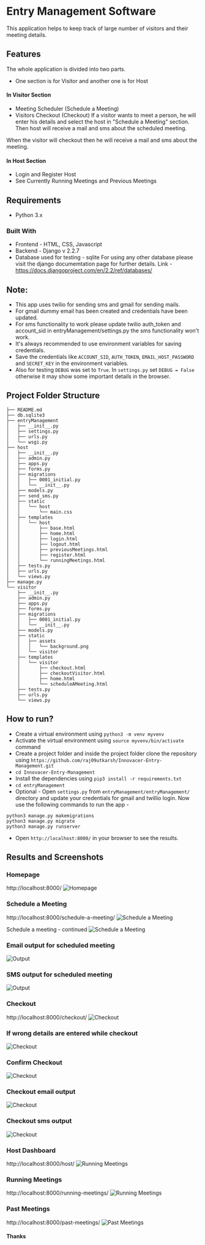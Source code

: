 # Entry Management Software

This application helps to keep track of large number of visitors and their meeting details.

## Features

The whole application is divided into two parts.
* One section is for Visitor and another one is for Host

#### In Visitor Section
* Meeting Scheduler (Schedule a Meeting)
* Visitors Checkout (Checkout)
If a visitor wants to meet a person, he will enter his details and select the host in "Schedule a Meeting" section.  
Then host will receive a mail and sms about the scheduled meeting.  

When the visitor will checkout then he will receive a mail and sms about the meeting.  

#### In Host Section
* Login and Register Host
* See Currently Running Meetings and Previous Meetings

## Requirements

* Python 3.x

### Built With

* Frontend - HTML, CSS, Javascript
* Backend - Django v 2.2.7
* Database used for testing - sqlite
For using any other database please visit the django documemtation page for further details.
Link - https://docs.djangoproject.com/en/2.2/ref/databases/

## Note:

* This app uses twilio for sending sms and gmail for sending mails.  
* For gmail dummy email has been created and credentials have been updated.  
* For sms functionality to work please update twilio auth_token and account_sid in entryManagement/settings.py the sms functionality won't work.  
* It's always recommended to use environment variables for saving credentials.  
* Save the credentials like `ACCOUNT_SID`, `AUTH_TOKEN`, `EMAIL_HOST_PASSWORD` and `SECRET_KEY` in the environment variables.  
* Also for testing `DEBUG` was set to `True`. In `settings.py` set `DEBUG = False` otherwise it may show some important details in the browser.

## Project Folder Structure
```
├── README.md
├── db.sqlite3
├── entryManagement
│   ├── __init__.py
│   ├── settings.py
│   ├── urls.py
│   └── wsgi.py
├── host
│   ├── __init__.py
│   ├── admin.py
│   ├── apps.py
│   ├── forms.py
│   ├── migrations
│   │   ├── 0001_initial.py
│   │   └── __init__.py
│   ├── models.py
│   ├── send_sms.py
│   ├── static
│   │   └── host
│   │       └── main.css
│   ├── templates
│   │   └── host
│   │       ├── base.html
│   │       ├── home.html
│   │       ├── login.html
│   │       ├── logout.html
│   │       ├── previousMeetings.html
│   │       ├── register.html
│   │       └── runningMeetings.html
│   ├── tests.py
│   ├── urls.py
│   └── views.py
├── manage.py
└── visitor
    ├── __init__.py
    ├── admin.py
    ├── apps.py
    ├── forms.py
    ├── migrations
    │   ├── 0001_initial.py
    │   └── __init__.py
    ├── models.py
    ├── static
    │   ├── assets
    │   │   └── background.png
    │   └── visitor
    ├── templates
    │   └── visitor
    │       ├── checkout.html
    │       ├── checkoutVisitor.html
    │       ├── home.html
    │       └── scheduleAMeeting.html
    ├── tests.py
    ├── urls.py
    └── views.py
```

## How to run?
* Create a virtual environment using `python3 -m venv myvenv`
* Activate the virtual environment using `source myvenv/bin/activate` command
* Create a project folder and inside the project folder clone the repository using `https://github.com/raj09utkarsh/Innovacer-Entry-Management.git`
* `cd Innovacer-Entry-Management`
* Install the dependencies using `pip3 install -r requirements.txt`
* `cd entryManagement`
* Optional - Open `settings.py` from `entryManagement/entryManagement/` directory and update your credentials for gmail and twillio login. 
Now use the following commands to run the app -
```
python3 manage.py makemigrations
python3 manage.py migrate
python3 manage.py runserver
```
* Open `http://localhost:8000/` in your browser to see the results.

## Results and Screenshots

### Homepage
http://localhost:8000/
![Homepage](screenshots/websiteHome.png?raw=true)

### Schedule a Meeting
http://localhost:8000/schedule-a-meeting/
![Schedule a Meeting](Screenshots/schedule1.png.png?raw=true)

Schedule a meeting - continued
![Schedule a Meeting](Screenshots/schedule2.png.png?raw=true)

### Email output for scheduled meeting
![Output](Screenshots/email-meeting-scheduled.png?raw=true)

### SMS output for scheduled meeting
![Output](Screenshots/meetingScheduled.png?raw=true)

### Checkout
http://localhost:8000/checkout/
![Checkout](Screenshots/checkout.png?raw=true)

### If wrong details are entered while checkout
![Checkout](Screenshots/wrong-checkout.png?raw=true)

### Confirm Checkout
![Checkout](Screenshots/confirm-checkout.png?raw=true)

### Checkout email output
![Checkout](Screenshots/email-output-complete.png?raw=true)

### Checkout sms output
![Checkout](Screenshots/meetingComplete.png?raw=true)

### Host Dashboard
http://localhost:8000/host/
![Running Meetings](Screenshots/hostdashboard.png?raw=true)

### Running Meetings
http://localhost:8000/running-meetings/
![Running Meetings](Screenshots/running-meetings.png?raw=true)

### Past Meetings
http://localhost:8000/past-meetings/
![Past Meetings](Screenshots/past-meetings.png?raw=true)


#### Thanks